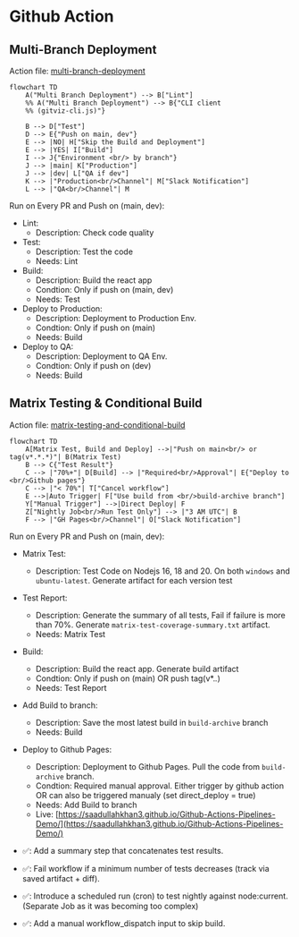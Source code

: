 # Github Action 

## Multi-Branch Deployment

Action file: [multi-branch-deployment](./.github/workflows/multi-branch-deployment.yml)


```mermaid
flowchart TD
    A("Multi Branch Deployment") --> B["Lint"]
    %% A("Multi Branch Deployment") --> B{"CLI client 
    %% (gitviz-cli.js)"}

    B --> D["Test"]
    D --> E{"Push on main, dev"}
    E --> |NO| H["Skip the Build and Deployment"]
    E --> |YES| I["Build"]
    I --> J{"Environment <br/> by branch"}
    J --> |main| K["Production"]
    J --> |dev| L["QA if dev"]
    K --> |"Production<br/>Channel"| M["Slack Notification"]
    L --> |"QA<br/>Channel"| M
```

Run on Every PR and Push on (main, dev):
- Lint: 
    - Description: Check code quality
- Test: 
    - Description: Test the code
    - Needs: Lint
- Build: 
    - Description: Build the react app
    - Condtion: Only if push on (main, dev)
    - Needs: Test
- Deploy to Production: 
    - Description: Deployment to Production Env.
    - Condtion: Only if push on (main)
    - Needs: Build
- Deploy to QA: 
    - Description: Deployment to QA Env.
    - Condtion: Only if push on (dev)
    - Needs: Build


## Matrix Testing & Conditional Build
Action file: [matrix-testing-and-conditional-build](./.github/workflows/matrix-testing-and-conditional-build.yml)
```mermaid
flowchart TD
    A[Matrix Test, Build and Deploy] -->|"Push on main<br/> or tag(v*.*.*)"| B(Matrix Test)
    B --> C{"Test Result"} 
    C --> |"70%+"| D[Build] --> |"Required<br/>Approval"| E{"Deploy to <br/>Github pages"}
    C --> |"< 70%"| T["Cancel workflow"]
    E -->|Auto Trigger| F["Use build from <br/>build-archive branch"]
    Y["Manual Trigger"] -->|Direct Deploy| F
    Z["Nightly Job<br/>Run Test Only"] --> |"3 AM UTC"| B
    F --> |"GH Pages<br/>Channel"| O["Slack Notification"]
```

Run on Every PR and Push on (main, dev):
- Matrix Test: 
    - Description: Test Code on Nodejs 16, 18 and 20. On both `windows` and `ubuntu-latest`. Generate artifact for each version test
- Test Report: 
    - Description: Generate the summary of all tests, Fail if failure is more than 70%. Generate `matrix-test-coverage-summary.txt` artifact.
    - Needs: Matrix Test
- Build: 
    - Description: Build the react app. Generate build artifact
    - Condtion: Only if push on (main) OR push tag(v*.*.*)
    - Needs: Test Report
- Add Build to branch: 
    - Description: Save the most latest build in `build-archive` branch
    - Needs: Build
- Deploy to Github Pages: 
    - Description: Deployment to Github Pages. Pull the code from `build-archive` branch.
    - Condtion: Required manual approval. Either trigger by github action OR can also be triggered manualy (set direct_deploy = true)
    - Needs: Add Build to branch
    - Live: [https://saadullahkhan3.github.io/Github-Actions-Pipelines-Demo/](https://saadullahkhan3.github.io/Github-Actions-Pipelines-Demo/)



- ✅: Add a summary step that concatenates test results.
- ✅: Fail workflow if a minimum number of tests decreases (track via saved artifact + diff).
- ✅: Introduce a scheduled run (cron) to test nightly against node:current. (Separate Job as it was becoming too complex)
- ✅: Add a manual workflow_dispatch input to skip build.

